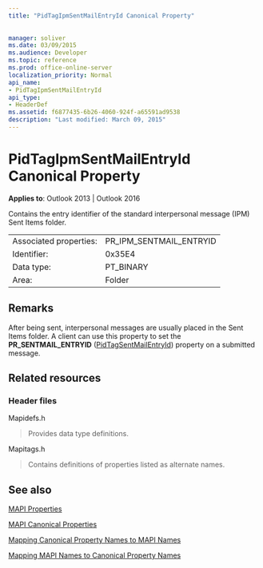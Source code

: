 ```yaml
---
title: "PidTagIpmSentMailEntryId Canonical Property"
 
 
manager: soliver
ms.date: 03/09/2015
ms.audience: Developer
ms.topic: reference
ms.prod: office-online-server
localization_priority: Normal
api_name:
- PidTagIpmSentMailEntryId
api_type:
- HeaderDef
ms.assetid: f6877435-6b26-4060-924f-a65591ad9538
description: "Last modified: March 09, 2015"
---
```


# PidTagIpmSentMailEntryId Canonical Property

  
  
**Applies to**: Outlook 2013 | Outlook 2016 
  
Contains the entry identifier of the standard interpersonal message (IPM) Sent Items folder. 
  
|||
|:-----|:-----|
|Associated properties:  <br/> |PR_IPM_SENTMAIL_ENTRYID  <br/> |
|Identifier:  <br/> |0x35E4  <br/> |
|Data type:  <br/> |PT_BINARY  <br/> |
|Area:  <br/> |Folder  <br/> |
   
## Remarks

After being sent, interpersonal messages are usually placed in the Sent Items folder. A client can use this property to set the **PR_SENTMAIL_ENTRYID** ([PidTagSentMailEntryId](pidtagsentmailentryid-canonical-property.md)) property on a submitted message. 
  
## Related resources

### Header files

Mapidefs.h
  
> Provides data type definitions.
    
Mapitags.h
  
> Contains definitions of properties listed as alternate names.
    
## See also



[MAPI Properties](mapi-properties.md)
  
[MAPI Canonical Properties](mapi-canonical-properties.md)
  
[Mapping Canonical Property Names to MAPI Names](mapping-canonical-property-names-to-mapi-names.md)
  
[Mapping MAPI Names to Canonical Property Names](mapping-mapi-names-to-canonical-property-names.md)

